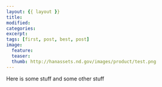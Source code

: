 ```yaml
---
layout: {{ layout }}
title:
modified:
categories: 
excerpt:
tags: [first, post, best, post]
image:
  feature:
  teaser:
  thumb: http://hanassets.nd.gov/images/product/test.png
---
```

Here is some stuff and some other stuff